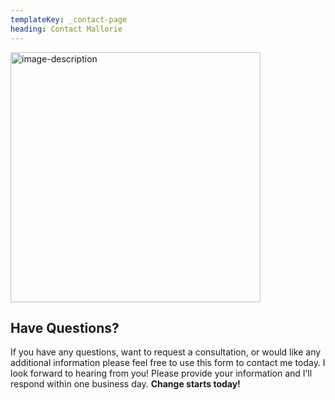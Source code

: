 ```yaml
---
templateKey: _contact-page
heading: Contact Mallorie
---
```

<img src="/img/emma-hall-133521-unsplash.jpg" alt="image-description" width="400" align="center" />

## Have Questions?

If you have any questions, want to request a consultation, or would like any additional information please feel free to use this form to contact me today. I look forward to hearing from you! Please provide your information and I’ll respond within
one business day. **Change starts today!**
